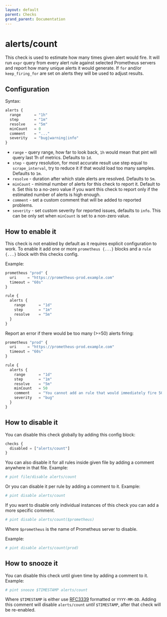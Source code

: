 ```yaml
---
layout: default
parent: Checks
grand_parent: Documentation
---
```


# alerts/count

This check is used to estimate how many times given alert would fire.
It will run `expr` query from every alert rule against selected Prometheus
servers and report how many unique alerts it would generate.
If `for` and/or `keep_firing_for` are set on alerts they will be used to adjust results.

## Configuration

Syntax:

```js
alerts {
  range      = "1h"
  step       = "1m"
  resolve    = "5m"
  minCount   = 0
  comment    = "..."
  severity   = "bug|warning|info"
}
```

- `range` - query range, how far to look back, `1h` would mean that pint will
  query last 1h of metrics.
  Defaults to `1d`.
- `step` - query resolution, for most accurate result use step equal
  to `scrape_interval`, try to reduce it if that would load too many samples.
  Defaults to `1m`.
- `resolve` - duration after which stale alerts are resolved. Defaults to `5m`.
- `minCount` - minimal number of alerts for this check to report it. Default to `0`.
  Set this to a no-zero value if you want this check to report only if the estimated
  number of alerts is high enough.
- `comment` - set a custom comment that will be added to reported problems.
- `severity` - set custom severity for reported issues, defaults to `info`.
  This can be only set when `minCount` is set to a non-zero value.

## How to enable it

This check is not enabled by default as it requires explicit configuration
to work.
To enable it add one or more `prometheus {...}` blocks and a `rule {...}` block
with this checks config.

Example:

```js
prometheus "prod" {
  uri     = "https://prometheus-prod.example.com"
  timeout = "60s"
}

rule {
  alerts {
    range      = "1d"
    step       = "1m"
    resolve    = "5m"
  }
}
```

Report an error if there would be too many (>=50) alerts firing:

```js
prometheus "prod" {
  uri     = "https://prometheus-prod.example.com"
  timeout = "60s"
}

rule {
  alerts {
    range      = "1d"
    step       = "1m"
    resolve    = "5m"
    minCount   = 50
    comment    = "You cannot add an rule that would immediately fire 50+ alerts, fix the problem first"
    severity   = "bug"
  }
}
```

## How to disable it

You can disable this check globally by adding this config block:

```js
checks {
  disabled = ["alerts/count"]
}
```

You can also disable it for all rules inside given file by adding
a comment anywhere in that file. Example:

```yaml
# pint file/disable alerts/count
```

Or you can disable it per rule by adding a comment to it. Example:

```yaml
# pint disable alerts/count
```

If you want to disable only individual instances of this check
you can add a more specific comment.

```yaml
# pint disable alerts/count($prometheus)
```

Where `$prometheus` is the name of Prometheus server to disable.

Example:

```yaml
# pint disable alerts/count(prod)
```

## How to snooze it

You can disable this check until given time by adding a comment to it. Example:

```yaml
# pint snooze $TIMESTAMP alerts/count
```

Where `$TIMESTAMP` is either use [RFC3339](https://www.rfc-editor.org/rfc/rfc3339)
formatted  or `YYYY-MM-DD`.
Adding this comment will disable `alerts/count` *until* `$TIMESTAMP`, after that
check will be re-enabled.
